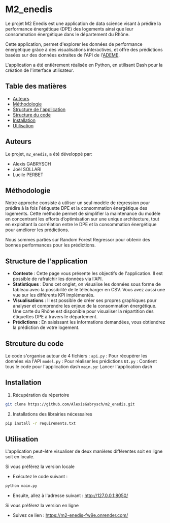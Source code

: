 # M2_enedis

Le projet M2 Enedis est une application de data science visant à prédire la performance énergétique (DPE) des logements ainsi que leur consommation énergétique dans le département du Rhône. 

Cette application, permet d'explorer les données de performance énergétique grâce à des visualisations interactives, et offre des prédictions basées sur des données extraites de l'API de l'[ADEME]( https://data.ademe.fr/datasets/dpe-v2-logements-existants/api-doc). 

L'application a été entièrement réalisée en Python, en utilisant Dash pour la création de l'interface utilisateur.

## Table des matières
- [Auteurs](#auteurs)
- [Méthodologie](#méthodologie)
- [Structure de l'application](#structure-de-lapplication)
- [Structure du code](#strcuture-du-code)
- [Installation](#installation)
- [Utilisation](#utilisation)

## Auteurs

Le projet, `m2_enedis`, a été développé par:

- Alexis GABRYSCH
- Joël SOLLARI
- Lucile PERBET

## Méthodologie

Notre approche consiste à utiliser un seul modèle de régression pour prédire à la fois l'étiquette DPE et la consommation énergétique des logements. Cette méthode permet de simplifier la maintenance du modèle en concentrant les efforts d’optimisation sur une unique architecture, tout en exploitant la corrélation entre le DPE et la consommation énergétique pour améliorer les prédictions.

Nous sommes parties sur Random Forest Regressor pour obtenir des bonnes performances pour les prédictions.

## Structure de l'application
- **Contexte** : Cette page vous présente les objectifs de l'application. Il est possible de rafraîchir les données via l'API.
- **Statistiques** : Dans cet onglet, on visualise les données sous forme de tableau avec la possibilité de le télécharger en CSV. Vous avez aussi une vue sur les différents KPI implémentés.
- **Visualisations** : Il est possible de créer ses propres graphiques pour analyser et comprendre les enjeux de la consommation énergétique. Une carte du Rhône est disponible pour visualiser la répartition des étiquettes DPE à travers le département.
- **Prédictions** : En saisissant les informations demandées, vous obtiendrez la prédiction de votre logement.

## Strcuture du code
Le code s'organise autour de 4 fichiers : 
`api.py` : Pour récupérer les données via l'API
`model.py` : Pour réaliser les prédictions
`UI.py` : Contient tous le code pour l'application dash
`main.py`: Lancer l'application dash

## Installation
1. Récupération du répertoire

```bash
git clone https://github.com/AlexisGabrysch/m2_enedis.git
```

2. Installations des librairies nécessaires
```bash
pip install -r requirements.txt
```

## Utilisation

L'application peut-être visualiser de deux manières différentes soit en ligne soit en locale.

Si vous préférez la version locale
- Exécutez le code suivant :

```bash
python main.py
```
- Ensuite, allez à l'adresse suivant : 
http://127.0.0.1:8050/

Si vous préférez la version en ligne
- Suivez ce lien : https://m2-enedis-fw9e.onrender.com/

